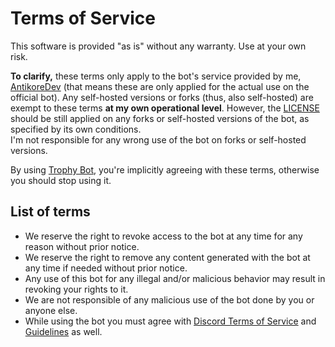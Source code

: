 # Terms of Service
This software is provided "as is" without any warranty. Use at your own risk.

**To clarify,** these terms only apply to the bot's service provided by me, [AntikoreDev](https://www.antikore.dev/) (that means these are only applied for the actual use on the official bot). Any self-hosted versions or forks (thus, also self-hosted) are exempt to these terms **at my own operational level**. However, the [LICENSE](./LICENSE) should be still applied on any forks or self-hosted versions of the bot, as specified by its own conditions.<br>
I'm not responsible for any wrong use of the bot on forks or self-hosted versions.

By using [Trophy Bot](https://github.com/AntikoreDev/trophy-bot), you're implicitly agreeing with these terms, otherwise you should stop using it.

## List of terms
* We reserve the right to revoke access to the bot at any time for any reason without prior notice.
* We reserve the right to remove any content generated with the bot at any time if needed without prior notice.
* Any use of this bot for any illegal and/or malicious behavior may result in revoking your rights to it.
* We are not responsible of any malicious use of the bot done by you or anyone else.
* While using the bot you must agree with [Discord Terms of Service](https://discord.com/terms) and [Guidelines](https://discord.com/guidelines) as well.
